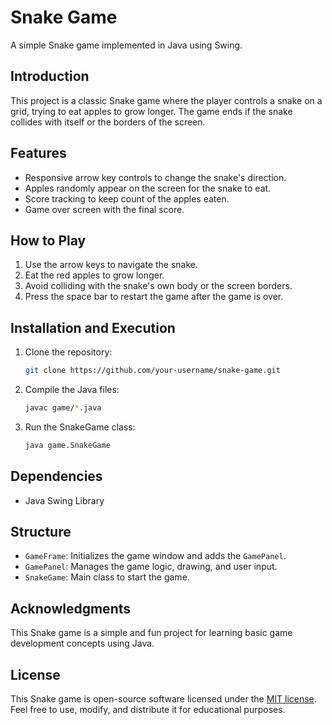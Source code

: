 # Snake Game

A simple Snake game implemented in Java using Swing.

## Introduction

This project is a classic Snake game where the player controls a snake on a grid, trying to eat apples to grow longer. The game ends if the snake collides with itself or the borders of the screen.

## Features

- Responsive arrow key controls to change the snake's direction.
- Apples randomly appear on the screen for the snake to eat.
- Score tracking to keep count of the apples eaten.
- Game over screen with the final score.

## How to Play

1. Use the arrow keys to navigate the snake.
2. Eat the red apples to grow longer.
3. Avoid colliding with the snake's own body or the screen borders.
4. Press the space bar to restart the game after the game is over.

## Installation and Execution

1. Clone the repository:

   ```bash
   git clone https://github.com/your-username/snake-game.git
   ```

2. Compile the Java files:

   ```bash
   javac game/*.java
   ```

3. Run the SnakeGame class:

   ```bash
   java game.SnakeGame
   ```

## Dependencies

- Java Swing Library

## Structure

- `GameFrame`: Initializes the game window and adds the `GamePanel`.
- `GamePanel`: Manages the game logic, drawing, and user input.
- `SnakeGame`: Main class to start the game.

## Acknowledgments

This Snake game is a simple and fun project for learning basic game development concepts using Java.


## License

This Snake game is open-source software licensed under the [MIT license](LICENSE). Feel free to use, modify, and distribute it for educational purposes.
